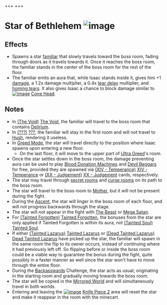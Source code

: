 +++
+++

 # Star of Bethlehem ![image](/image/Star_of_Bethlehem.png) 


Effects
---------


* Spawns a star [familiar](/wiki/Familiar "Familiar") that slowly travels toward the boss room, fading through doors as it travels towards it. Once it reaches the boss room, the familiar stands in the center of the boss room for the rest of the floor.
* The familiar emits an aura that, while Isaac stands inside it, gives him +1 [damage](/wiki/Damage "Damage"), a 1.2x damage multiplier, a 0.4x [tear delay](/wiki/Tear_delay "Tear delay") multiplier, and [homing tears](/wiki/Tear_Effects#Homing "Tear Effects"). It also gives Isaac a chance to block damage similar to [![image](/image/Cone_Head.png)](/wiki/Cone_Head "Cone Head") [Cone Head](/wiki/Cone_Head "Cone Head").


Notes
-------


* In [(The Void)](/wiki/The_Void "The Void") [The Void](/wiki/The_Void "The Void"), the familiar will travel to the boss room that contains [Delirium](/wiki/Delirium "Delirium").
* In [(???)](/wiki/%3F%3F%3F_(Floor) "???") [???](/wiki/%3F%3F%3F_(Floor) "??? (Floor)"), the familiar will stay in the first room and will not travel to [Hush](/wiki/Hush "Hush"), rendering it useless.
* In [Greed Mode](/wiki/Greed_Mode "Greed Mode"), the star will travel directly to the position where Isaac spawns upon entering a new floor.
	+ On the last floor, it will move to the upper part of [Ultra Greed](/wiki/Ultra_Greed "Ultra Greed")'s room.
* Once the star settles down in the boss room, the damage preventing aura can be used to play [Blood Donation Machines](/wiki/Machines "Machines") and [Devil Beggars](/wiki/Devil_Beggar_(Item_Pool) "Devil Beggar (Item Pool)") for free, provided they are spawned via [(XIV - Temperance)](/wiki/Cards_and_Runes "XIV - Temperance") [XIV - Temperance](/wiki/Cards_and_Runes "Cards and Runes") or [(XX - Judgement)](/wiki/Cards_and_Runes "XX - Judgement") [XX - Judgement](/wiki/Cards_and_Runes "Cards and Runes") cards, respectively.
* The star may travel through [secret rooms](/wiki/Secret_room "Secret room") and [curse rooms](/wiki/Curse_room "Curse room") on its path to the boss room.
* The star will travel to the boss room to [Mother](/wiki/Mother "Mother"), but it will not be present during the fight.
* During the [Ascent](/wiki/Ascent "Ascent"), the star will linger in the boss room of each floor, and will not progress backwards through the stage.
* The star will not appear in the fight with [The Beast](/wiki/The_Beast "The Beast") or [Mega Satan](/wiki/Mega_Satan "Mega Satan").
* For  [(Tainted Forgotten)](/wiki/Tainted_Forgotten "Tainted Forgotten") [Tainted Forgotten](/wiki/Tainted_Forgotten "Tainted Forgotten"), the bonuses from the star are only applied if Tainted Forgotten is within its aura, not  [(Tainted Soul)](/wiki/Tainted_Soul "Tainted Soul") [Tainted Soul](/wiki/Tainted_Soul "Tainted Soul").
* If either  [(Tainted Lazarus)](/wiki/Tainted_Lazarus "Tainted Lazarus") [Tainted Lazarus](/wiki/Tainted_Lazarus "Tainted Lazarus") or  [(Dead Tainted Lazarus)](/wiki/Dead_Tainted_Lazarus "Dead Tainted Lazarus") [Dead Tainted Lazarus](/wiki/Dead_Tainted_Lazarus "Dead Tainted Lazarus") have picked up the star, the familiar will spawn in the same room the flip to its owner occurs, instead of continuing where it had previously left off. So flipping before or inside the boss room could be a viable way to guarantee the bonus during the fight, quite possibly in a faster manner as well since the star won't have to move through the entire floor.
* During the [Backasswards](/wiki/Backasswards "Backasswards") Challenge, the star acts as usual; originating in the starting room and gradually moving towards the boss room.
* The star will be copied in the [Mirrored World](/wiki/Mirrored_World "Mirrored World") and will simultaneously travel in both worlds.
* Entering and leaving the [![image](/image/Knife_Piece_2.png)](/wiki/Knife_Piece_2 "Knife Piece 2") [Knife Piece 2](/wiki/Knife_Piece_2 "Knife Piece 2") area will reset the star and make it reappear in the room with the minecart.


